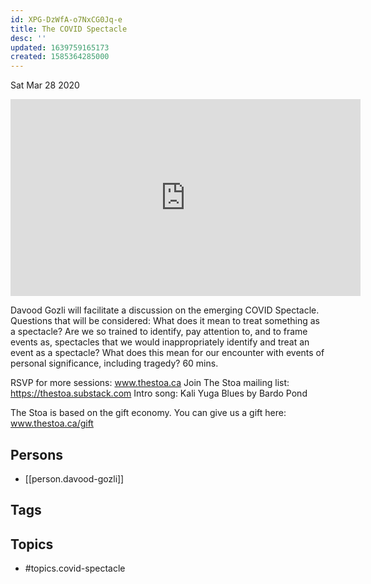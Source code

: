 ```yaml
---
id: XPG-DzWfA-o7NxCG0Jq-e
title: The COVID Spectacle
desc: ''
updated: 1639759165173
created: 1585364285000
---
```





Sat Mar 28 2020

<iframe width="560" height="315" src="https://www.youtube.com/embed/cnZQClQMqtc" title="The COVID Spectacle w/ Davood Gozli" frameborder="0" allow="accelerometer; autoplay; clipboard-write; encrypted-media; gyroscope; picture-in-picture" allowfullscreen ></iframe>

Davood Gozli will facilitate a discussion on the emerging COVID Spectacle. Questions that will be considered: What does it mean to treat something as a spectacle? Are we so trained to identify, pay attention to, and to frame events as, spectacles that we would inappropriately identify and treat an event as a spectacle? What does this mean for our encounter with events of personal significance, including tragedy?  60 mins.

RSVP for more sessions: www.thestoa.ca
Join The Stoa mailing list: https://thestoa.substack.com
Intro song: Kali Yuga Blues by Bardo Pond

The Stoa is based on the gift economy. You can give us a gift here: www.thestoa.ca/gift

## Persons

- [[person.davood-gozli]]

## Tags



## Topics

- #topics.covid-spectacle

